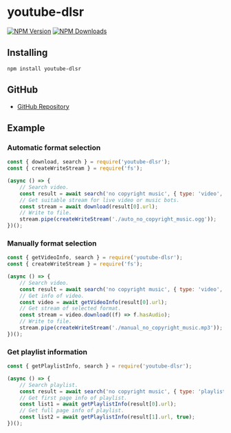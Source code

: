 # youtube-dlsr
[![NPM Version](https://img.shields.io/npm/v/youtube-dlsr.svg?maxAge=3600)](https://www.npmjs.com/package/youtube-dlsr)
[![NPM Downloads](https://img.shields.io/npm/dt/youtube-dlsr.svg?maxAge=3600)](https://www.npmjs.com/package/youtube-dlsr)

## Installing
`npm install youtube-dlsr`

## GitHub
- [GitHub Repository](https://github.com/cjh980402/youtube-dlsr)

## Example
### Automatic format selection
```js
const { download, search } = require('youtube-dlsr');
const { createWriteStream } = require('fs');

(async () => {
    // Search video.
    const result = await search('no copyright music', { type: 'video', limit: 1 });
    // Get suitable stream for live video or music bots.
    const stream = await download(result[0].url);
    // Write to file.
    stream.pipe(createWriteStream('./auto_no_copyright_music.ogg'));
})();
```
### Manually format selection
```js
const { getVideoInfo, search } = require('youtube-dlsr');
const { createWriteStream } = require('fs');

(async () => {
    // Search video.
    const result = await search('no copyright music', { type: 'video', limit: 1 });
    // Get info of video.
    const video = await getVideoInfo(result[0].url);
    // Get stream of selected format.
    const stream = video.download((f) => f.hasAudio);
    // Write to file.
    stream.pipe(createWriteStream('./manual_no_copyright_music.mp3'));
})();
```
### Get playlist information
```js
const { getPlaylistInfo, search } = require('youtube-dlsr');

(async () => {
    // Search playlist.
    const result = await search('no copyright music', { type: 'playlist', limit: 2 });
    // Get first page info of playlist.
    const list1 = await getPlaylistInfo(result[0].url);
    // Get full page info of playlist.
    const list2 = await getPlaylistInfo(result[1].url, true);
})();
```